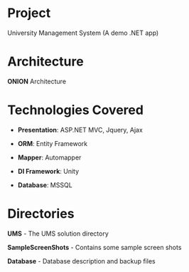 # Project
University Management System (A demo .NET app)

# Architecture
**ONION** Architecture

# Technologies Covered

- **Presentation**: ASP.NET MVC, Jquery, Ajax

- **ORM**: Entity Framework

- **Mapper**: Automapper

- **DI Framework**: Unity

- **Database**: MSSQL

# Directories
**UMS**  - The UMS solution directory

**SampleScreenShots**  - Contains some sample screen shots

**Database** - Database description and backup files
